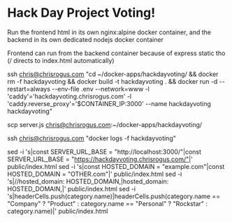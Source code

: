 # Hack Day Project Voting!

Run the frontend html in its own nginx:alpine docker container, and the backend in its own dedicated nodejs docker container

Frontend can run from the backend container because of express static tho (/ directs to index.html automatically)

ssh chris@chrisrogus.com "cd ~/docker-apps/hackdayvoting/ && docker rm -f hackdayvoting && docker build -t hackdayvoting . && docker run -d --restart=always --env-file .env --network=www -l 'caddy'='hackdayvoting.chrisrogus.com' -l 'caddy.reverse_proxy'='\$CONTAINER_IP:3000' --name hackdayvoting hackdayvoting"

scp server.js chris@chrisrogus.com:~/docker-apps/hackdayvoting/

ssh chris@chrisrogus.com "docker logs -f hackdayvoting"


sed -i 's|const SERVER_URL_BASE = "http://localhost:3000/"|const SERVER_URL_BASE = "https://hackdayvoting.chrisrogus.com/"|' public/index.html
sed -i 's|const HOSTED_DOMAIN = "example.com"|const HOSTED_DOMAIN = "OTHER.com"|' public/index.html
sed -i 's|//hosted_domain: HOSTED_DOMAIN,|hosted_domain: HOSTED_DOMAIN,|' public/index.html
sed -i 's|headerCells.push(category.name)|headerCells.push(category.name == "Company" ? "Product" : category.name == "Personal" ? "Rockstar" : category.name)|' public/index.html
